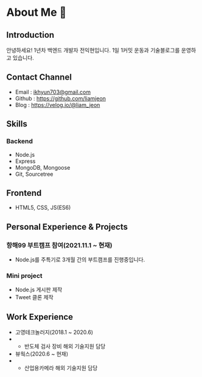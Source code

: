 # About Me 👋
## Introduction
안녕하세요! 1년차 백엔드 개발자 전익현입니다.
1일 1커밋 운동과 기술블로그를 운영하고 있습니다.

## Contact Channel
- Email : ikhyun703@gmail.com
- Github : https://github.com/liamjeon
- Blog : https://velog.io/@liam_jeon

## Skills
### Backend
- Node.js
- Express
- MongoDB, Mongoose
- Git, Sourcetree

## Frontend
- HTML5, CSS, JS(ES6)

## Personal Experience & Projects
### 항해99 부트캠프 참여(2021.11.1 ~ 현재)
- Node.js를 주특기로 3개월 간의 부트캠프를 진행중입니다.

### Mini project
- Node.js 게시판 제작
- Tweet 클론 제작

## Work Experience
- 고영테크놀러지(2018.1 ~ 2020.6)
- - 반도체 검사 장비 해외 기술지원 담당
- 뷰웍스(2020.6 ~ 현재)
- - 산업용카메라 해외 기술지원 담당

<!--
**liamjeon/liamjeon** is a ✨ _special_ ✨ repository because its `README.md` (this file) appears on your GitHub profile.

Here are some ideas to get you started:

- 🔭 I’m currently working on ...
- 🌱 I’m currently learning ...
- 👯 I’m looking to collaborate on ...
- 🤔 I’m looking for help with ...
- 💬 Ask me about ...
- 📫 How to reach me: ...
- 😄 Pronouns: ...
- ⚡ Fun fact: ...
-->
